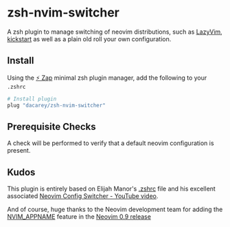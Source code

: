 # zsh-nvim-switcher
A zsh plugin to manage switching of neovim distributions,  such as [LazyVim](https://www.lazyvim.org/),   [kickstart](https://github.com/nvim-lua/kickstart.nvim) as well as a plain old roll your own configuration.

## Install
Using the [:zap: Zap](https://www.zapzsh.org/) minimal zsh plugin manager, add the following to your `.zshrc`

```sh
# Install plugin
plug "dacarey/zsh-nvim-switcher"
```

## Prerequisite Checks
A check will be performed to verify that a default neovim configuration is present.

## Kudos
This plugin is entirely based on Elijah Manor's [.zshrc](https://gist.github.com/elijahmanor/b279553c0132bfad7eae23e34ceb593b) file and his excellent associated [Neovim Config Switcher - YouTube video](https://youtu.be/LkHjJlSgKZY).

And of course, huge thanks to the Neovim development team for adding the [NVIM_APPNAME](https://neovim.io/doc/user/starting.html#%24NVIM_APPNAME) feature in the [Neovim 0.9 release](https://neovim.io/doc/user/news-0.9.html#news-0.9)

